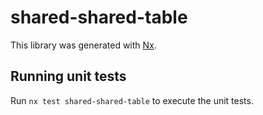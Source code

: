# shared-shared-table

This library was generated with [Nx](https://nx.dev).

## Running unit tests

Run `nx test shared-shared-table` to execute the unit tests.
